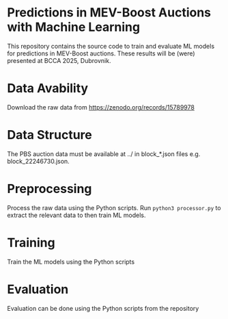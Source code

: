 # Predictions in MEV-Boost Auctions with Machine Learning
This repository contains the source code to train and evaluate ML models for predictions in MEV-Boost auctions. These results will be (were) presented at BCCA 2025, Dubrovnik.

# Data Avability
Download the raw data from https://zenodo.org/records/15789978

# Data Structure
The PBS auction data must be available at ../ in block_*.json files e.g. block_22246730.json.

# Preprocessing
Process the raw data using the Python scripts. Run `python3 processor.py` to extract the relevant data to then train ML models.

# Training
Train the ML models using the Python scripts

# Evaluation
Evaluation can be done using the Python scripts from the repository
